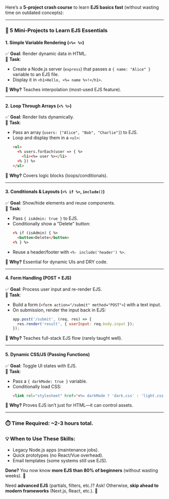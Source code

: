 Here’s a **5-project crash course** to learn **EJS basics fast** (without wasting time on outdated concepts):  

---

### **🚀 5 Mini-Projects to Learn EJS Essentials**  

#### **1. Simple Variable Rendering** (`<%= %>`)  
✅ **Goal**: Render dynamic data in HTML.  
📌 **Task**:  
- Create a Node.js server (`express`) that passes a `{ name: "Alice" }` variable to an EJS file.  
- Display it in `<h1>Hello, <%= name %>!</h1>`.  

🔹 **Why?** Teaches interpolation (most-used EJS feature).  

---

#### **2. Loop Through Arrays** (`<% %>`)  
✅ **Goal**: Render lists dynamically.  
📌 **Task**:  
- Pass an array (`users: ["Alice", "Bob", "Charlie"]`) to EJS.  
- Loop and display them in a `<ul>`:  
  ```html
  <ul>
    <% users.forEach(user => { %>
      <li><%= user %></li>
    <% }) %>
  </ul>
  ```  

🔹 **Why?** Covers logic blocks (loops/conditionals).  

---

#### **3. Conditionals & Layouts** (`<% if %>`, `include()`)  
✅ **Goal**: Show/hide elements and reuse components.  
📌 **Task**:  
- Pass `{ isAdmin: true }` to EJS.  
- Conditionally show a "Delete" button:  
  ```html
  <% if (isAdmin) { %>
    <button>Delete</button>
  <% } %>  
  ```  
- Reuse a header/footer with `<%- include('header') %>`.  

🔹 **Why?** Essential for dynamic UIs and DRY code.  

---

#### **4. Form Handling (POST + EJS)**  
✅ **Goal**: Process user input and re-render EJS.  
📌 **Task**:  
- Build a form (`<form action="/submit" method="POST">`) with a text input.  
- On submission, render the input back in EJS:  
  ```js
  app.post('/submit', (req, res) => {
    res.render('result', { userInput: req.body.input });
  });
  ```  

🔹 **Why?** Teaches full-stack EJS flow (rarely taught well).  

---

#### **5. Dynamic CSS/JS (Passing Functions)**  
✅ **Goal**: Toggle UI states with EJS.  
📌 **Task**:  
- Pass a `{ darkMode: true }` variable.  
- Conditionally load CSS:  
  ```html
  <link rel="stylesheet" href="<%= darkMode ? 'dark.css' : 'light.css' %>">
  ```  

🔹 **Why?** Proves EJS isn’t just for HTML—it can control assets.  

---

### **⏱️ Time Required**: ~2-3 hours total.  
### **💡 When to Use These Skills**:  
- Legacy Node.js apps (maintenance jobs).  
- Quick prototypes (no React/Vue overhead).  
- Email templates (some systems still use EJS).  

**Done?** You now know **more EJS than 80% of beginners** (without wasting weeks). 🎯  

Need **advanced EJS** (partials, filters, etc.)? Ask! Otherwise, **skip ahead to modern frameworks** (Next.js, React, etc.). 🚀